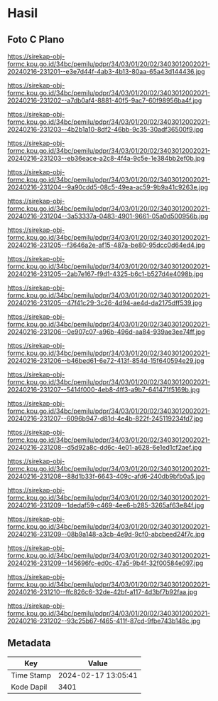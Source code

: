 # Hasil

## Foto C Plano

https://sirekap-obj-formc.kpu.go.id/34bc/pemilu/pdpr/34/03/01/20/02/3403012002021-20240216-231201--e3e7d44f-4ab3-4b13-80aa-65a43d144436.jpg

https://sirekap-obj-formc.kpu.go.id/34bc/pemilu/pdpr/34/03/01/20/02/3403012002021-20240216-231202--a7db0af4-8881-40f5-9ac7-60f98956ba4f.jpg

https://sirekap-obj-formc.kpu.go.id/34bc/pemilu/pdpr/34/03/01/20/02/3403012002021-20240216-231203--4b2b1a10-8df2-46bb-9c35-30adf36500f9.jpg

https://sirekap-obj-formc.kpu.go.id/34bc/pemilu/pdpr/34/03/01/20/02/3403012002021-20240216-231203--eb36eace-a2c8-4f4a-9c5e-1e384bb2ef0b.jpg

https://sirekap-obj-formc.kpu.go.id/34bc/pemilu/pdpr/34/03/01/20/02/3403012002021-20240216-231204--9a90cdd5-08c5-49ea-ac59-9b9a41c9263e.jpg

https://sirekap-obj-formc.kpu.go.id/34bc/pemilu/pdpr/34/03/01/20/02/3403012002021-20240216-231204--3a53337a-0483-4901-9661-05a0d500956b.jpg

https://sirekap-obj-formc.kpu.go.id/34bc/pemilu/pdpr/34/03/01/20/02/3403012002021-20240216-231205--f3646a2e-af15-487a-be80-95dcc0d64ed4.jpg

https://sirekap-obj-formc.kpu.go.id/34bc/pemilu/pdpr/34/03/01/20/02/3403012002021-20240216-231205--2ab7e167-f9d1-4325-b6c1-b527d4e4098b.jpg

https://sirekap-obj-formc.kpu.go.id/34bc/pemilu/pdpr/34/03/01/20/02/3403012002021-20240216-231205--47f41c29-3c26-4d94-ae4d-da2175dff539.jpg

https://sirekap-obj-formc.kpu.go.id/34bc/pemilu/pdpr/34/03/01/20/02/3403012002021-20240216-231206--0e907c07-a96b-496d-aa84-939ae3ee74ff.jpg

https://sirekap-obj-formc.kpu.go.id/34bc/pemilu/pdpr/34/03/01/20/02/3403012002021-20240216-231206--b46bed61-6e72-413f-854d-15f640594e29.jpg

https://sirekap-obj-formc.kpu.go.id/34bc/pemilu/pdpr/34/03/01/20/02/3403012002021-20240216-231207--5414f000-4eb8-4ff3-a9b7-641471f5169b.jpg

https://sirekap-obj-formc.kpu.go.id/34bc/pemilu/pdpr/34/03/01/20/02/3403012002021-20240216-231207--6096b947-d81d-4e4b-822f-245119234fd7.jpg

https://sirekap-obj-formc.kpu.go.id/34bc/pemilu/pdpr/34/03/01/20/02/3403012002021-20240216-231208--d5d92a8c-dd6c-4e01-a628-6e1ed1cf2aef.jpg

https://sirekap-obj-formc.kpu.go.id/34bc/pemilu/pdpr/34/03/01/20/02/3403012002021-20240216-231208--88d1b33f-6643-409c-afd6-240db9bfb0a5.jpg

https://sirekap-obj-formc.kpu.go.id/34bc/pemilu/pdpr/34/03/01/20/02/3403012002021-20240216-231209--1dedaf59-c469-4ee6-b285-3265af63e84f.jpg

https://sirekap-obj-formc.kpu.go.id/34bc/pemilu/pdpr/34/03/01/20/02/3403012002021-20240216-231209--08b9a148-a3cb-4e9d-9cf0-abcbeed24f7c.jpg

https://sirekap-obj-formc.kpu.go.id/34bc/pemilu/pdpr/34/03/01/20/02/3403012002021-20240216-231209--145696fc-ed0c-47a5-9b4f-32f00584e097.jpg

https://sirekap-obj-formc.kpu.go.id/34bc/pemilu/pdpr/34/03/01/20/02/3403012002021-20240216-231210--ffc826c6-32de-42bf-a117-4d3bf7b92faa.jpg

https://sirekap-obj-formc.kpu.go.id/34bc/pemilu/pdpr/34/03/01/20/02/3403012002021-20240216-231202--93c25b67-f465-411f-87cd-9fbe743b148c.jpg


## Metadata

| Key        | Value               |
| ---------- | ------------------- |
| Time Stamp | 2024-02-17 13:05:41 |
| Kode Dapil | 3401                |



